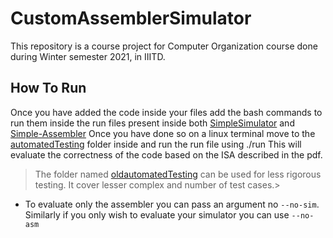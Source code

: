 ﻿# CustomAssemblerSimulator

This repository is a course project for Computer Organization course done during Winter semester 2021, in IIITD.

## How To Run
Once you have added the code inside your files add the bash commands to run them inside the run files present inside both [SimpleSimulator](https://github.com/shivaansh2020122/CustomAssemblerSimulator/tree/master/SimpleSimulator "SimpleSimulator") and [Simple-Assembler](https://github.com/shivaansh2020122/CustomAssemblerSimulator/tree/master/Simple-Assembler "Simple-Assembler") 
Once you have done so on a linux terminal move to the [automatedTesting](https://github.com/shivaansh2020122/CustomAssemblerSimulator/tree/master/automatedTesting "automatedTesting") folder inside and run the run file using ./run
This will evaluate the correctness of the code based on the ISA described in the pdf. 
>The folder named [oldautomatedTesting](https://github.com/shivaansh2020122/CustomAssemblerSimulator/tree/master/oldautomatedTesting "oldautomatedTesting") can be used for less rigorous testing. It cover lesser complex and number of test cases.>
>
- To evaluate only the assembler you can pass an argument no 
 `--no-sim`. Similarly if you only wish to evaluate your simulator you can use `--no-asm` 